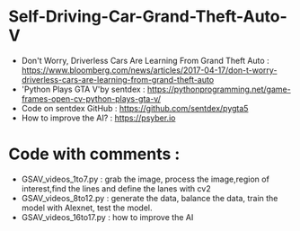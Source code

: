 # Self-Driving-Car-Grand-Theft-Auto-V

*  Don't Worry, Driverless Cars Are Learning From Grand Theft Auto : https://www.bloomberg.com/news/articles/2017-04-17/don-t-worry-driverless-cars-are-learning-from-grand-theft-auto
* 'Python Plays GTA V'by sentdex : https://pythonprogramming.net/game-frames-open-cv-python-plays-gta-v/
* Code on sentdex GitHub : https://github.com/sentdex/pygta5
* How to improve the AI? : https://psyber.io

# Code with comments : 
* GSAV_videos_1to7.py : grab the image, process the image,region of interest,find the lines and define the lanes with cv2
* GSAV_videos_8to12.py : generate the data, balance the data, train the model with Alexnet, test the model. 
* GSAV_videos_16to17.py : how to improve the AI

